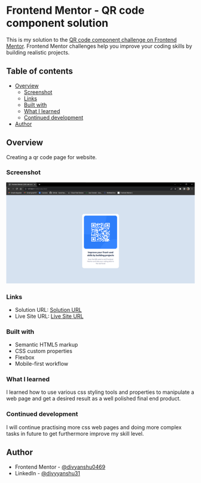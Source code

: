# Frontend Mentor - QR code component solution

This is my solution to the [QR code component challenge on Frontend Mentor](https://www.frontendmentor.io/challenges/qr-code-component-iux_sIO_H). Frontend Mentor challenges help you improve your coding skills by building realistic projects. 

## Table of contents

- [Overview](#overview)
  - [Screenshot](#screenshot)
  - [Links](#links)
  - [Built with](#built-with)
  - [What I learned](#what-i-learned)
  - [Continued development](#continued-development)
- [Author](#author)

## Overview
Creating a qr code page for website.

### Screenshot

![preview](./screenshot/qr-code-component-main-ss.png)

### Links

- Solution URL: [Solution URL](https://github.com/divyanshu0469/qr-code-component-main)
- Live Site URL: [Live Site URL]([https://your-live-site-url.com](https://qr-code-component-main-tau-amber.vercel.app/))

### Built with

- Semantic HTML5 markup
- CSS custom properties
- Flexbox
- Mobile-first workflow

### What I learned

I learned how to use various css styling tools and properties to manipulate a web page and get a desired result as a well polished final end product.

### Continued development

I will continue practising more css web pages and doing more complex tasks in future to get furthermore improve my skill level.  

## Author

- Frontend Mentor - [@divyanshu0469](https://www.frontendmentor.io/profile/divyanshu0469)
- LinkedIn - [@divyyanshu31](www.linkedin.com/in/divyyanshu31)
